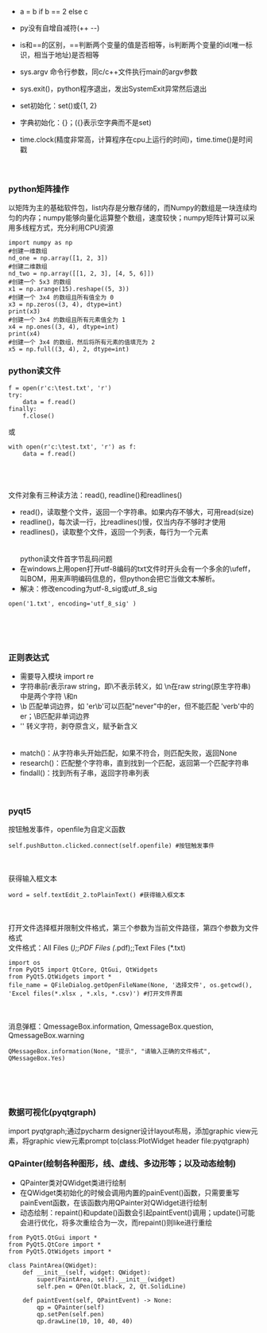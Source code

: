 - a = b if b == 2 else c

- py没有自增自减符(++ --)
- is和==的区别，==判断两个变量的值是否相等，is判断两个变量的id(唯一标识，相当于地址)是否相等
- sys.argv 命令行参数，同c/c++文件执行main的argv参数
- sys.exit()，python程序退出，发出SystemExit异常然后退出
- set初始化：set()或{1, 2}
- 字典初始化：{}；({}表示空字典而不是set)
- time.clock(精度非常高，计算程序在cpu上运行的时间)，time.time()是时间戳
</br></br></br>

### python矩阵操作
以矩阵为主的基础软件包，list内存是分散存储的，而Numpy的数组是一块连续均匀的内存；numpy能够向量化运算整个数组，速度较快；numpy矩阵计算可以采用多线程方式，充分利用CPU资源
```
import numpy as np
#创建一维数组
nd_one = np.array([1, 2, 3])
#创建二维数组
nd_two = np.array([[1, 2, 3], [4, 5, 6]])
#创建一个 5x3 的数组
x1 = np.arange(15).reshape((5, 3))
#创建一个 3x4 的数组且所有值全为 0
x3 = np.zeros((3, 4), dtype=int)
print(x3)
#创建一个 3x4 的数组且所有元素值全为 1
x4 = np.ones((3, 4), dtype=int)
print(x4)
#创建一个 3x4 的数组，然后将所有元素的值填充为 2
x5 = np.full((3, 4), 2, dtype=int)
```
### python读文件
```
f = open(r'c:\test.txt', 'r')
try:
    data = f.read()
finally:
    f.close()
```
或
```
with open(r'c:\test.txt', 'r') as f:
    data = f.read()
```
</br></br></br>
文件对象有三种读方法：read(), readline()和readlines()
- read()，读取整个文件，返回一个字符串。如果内存不够大，可用read(size)
- readline()，每次读一行，比readlines()慢，仅当内存不够时才使用
- readlines()，读取整个文件，返回一个列表，每行为一个元素
</br></br></br>
python读文件首字节乱码问题
- 在windows上用open打开utf-8编码的txt文件时开头会有一个多余的\ufeff，叫BOM，用来声明编码信息的，但python会把它当做文本解析。
- 解决：修改encoding为utf-8_sig或utf_8_sig
```
open('1.txt', encoding='utf_8_sig' )
```
</br></br></br>
### 正则表达式
- 需要导入模块 import re
- 字符串前r表示raw string，即\不表示转义，如 \n在raw string(原生字符串) 中是两个字符 \和n
- \b 匹配单词边界，如 'er\b'可以匹配"never"中的er，但不能匹配 'verb'中的er；\B匹配非单词边界
- '\' 转义字符，剥夺原含义，赋予新含义
</br></br></br>
- match()：从字符串头开始匹配，如果不符合，则匹配失败，返回None
- research()：匹配整个字符串，直到找到一个匹配，返回第一个匹配字符串
- findall()：找到所有子串，返回字符串列表
</br></br></br>
### pyqt5
按钮触发事件，openfile为自定义函数
```
self.pushButton.clicked.connect(self.openfile) #按钮触发事件
```
</br></br>
获得输入框文本
```
word = self.textEdit_2.toPlainText() #获得输入框文本
```
</br></br>
打开文件选择框并限制文件格式，第三个参数为当前文件路径，第四个参数为文件格式 </br>
文件格式：All Files (*);;PDF Files (*.pdf);;Text Files (*.txt)
```
import os
from PyQt5 import QtCore, QtGui, QtWidgets
from PyQt5.QtWidgets import *
file_name = QFileDialog.getOpenFileName(None, '选择文件', os.getcwd(), 'Excel files(*.xlsx , *.xls, *.csv)') #打开文件界面
```
</br></br>
消息弹框：QmessageBox.information, QmessageBox.question, QmessageBox.warning
```
QMessageBox.information(None, "提示", "请输入正确的文件格式", QMessageBox.Yes)
```
</br></br></br>
### 数据可视化(pyqtgraph)
import pyqtgraph;通过pycharm designer设计layout布局，添加graphic view元素，将graphic view元素prompt to(class:PlotWidget header file:pyqtgraph)

### QPainter(绘制各种图形，线、虚线、多边形等；以及动态绘制)
- QPainter类对QWidget类进行绘制
- 在QWidget类初始化的时候会调用内置的painEvent()函数，只需要重写painEvent函数，在该函数内用QPainter对QWidget进行绘制
- 动态绘制：repaint()和update()函数会引起paintEvent()调用；update()可能会进行优化，将多次重绘合为一次，而repaint()则like进行重绘
```
from PyQt5.QtGui import *
from PyQt5.QtCore import *
from PyQt5.QtWidgets import *

class PaintArea(QWidget):
    def __init__(self, widget: QWidget):
        super(PaintArea, self).__init__(widget)
        self.pen = QPen(Qt.black, 2, Qt.SolidLine)

    def paintEvent(self, QPaintEvent) -> None:
        qp = QPainter(self)
        qp.setPen(self.pen)
        qp.drawLine(10, 10, 40, 40)
```
